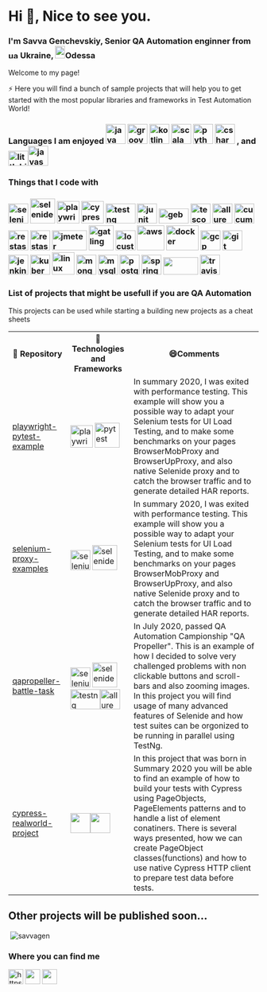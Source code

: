 <h1>Hi 👋, Nice to see you.</h1>
<h3 align="left">I'm Savva Genchevskiy, Senior QA Automation enginner</a> from <img src="https://cdn.webshopapp.com/shops/94414/files/54952182/ukraine-flag-icon-free-download.jpg" alt="ua", width="20" height="15"/> Ukraine, <img src="https://upload.wikimedia.org/wikipedia/commons/f/fe/Odessa-logo.gif" alt="ods", width="20" height="25"/>Odessa</h3>

Welcome to my page!

⚡ Here you will find a bunch of sample projects that will help you to get started with the most popular libraries and frameworks in Test Automation World!

<!--
**savvagen/savvagen** is a ✨ _special_ ✨ repository because its `README.md` (this file) appears on your GitHub profile.

Here are some ideas to get you started:

- 🔭 I’m currently working on ...
- 🌱 I’m currently learning ...
- 👯 I’m looking to collaborate on ...
- 🤔 I’m looking for help with ...
- 💬 Ask me about ...
- 📫 How to reach me: ...
- 😄 Pronouns: ...
- ⚡ Fun fact: ...
- 👨‍💻 All of my projects are available at
-->

<h3>Languages I am enjoyed <img src="https://49012036slamettriyanto.files.wordpress.com/2012/07/java.jpg" width="40" height="40" alt="java"/>
<img src="https://susudev.com/wp-content/uploads/2018/06/groovy1.png" width="40" height="40" alt="groovy"/>
<img src="https://apptractor.ru/wp-content/uploads/2017/05/kotlin_250x250.png" width="40" height="40" alt="kotlin"/>
<img src="https://habrastorage.org/getpro/habr/upload_files/b51/358/401/b513584015f9ef41bfab3c7c93ba6a11.png?v=1" alt="scala" width="40" height="40"/>
<img src="https://lh3.googleusercontent.com/proxy/DzycHZYDeI7Y2Yjz3Gb305D9W6eNU1OXhXfAvDNUNMRlTH7-Ue_alN2csnLpTEsX6ZPSACh0Eu3jvwcmG8E" width="40" height="40" alt="python" /> 
<img src="https://it-events.com/system/events/logos/000/012/616/original/C_.jpg?1533372477" alt="csharp" width="40" height="40"/>
, and<img alt="littlebit" src="https://emojipedia-us.s3.dualstack.us-west-1.amazonaws.com/thumbs/160/emojipedia/181/pinching-hand_1f90f.png" width="40" height="30"/><img src="https://encrypted-tbn0.gstatic.com/images?q=tbn:ANd9GcS7hXm8OBLXHzOgRo0p-IHTwG7q56etSJBsuxw-TjrxMVXS-_caSZ82KJfxwlVSe2OYdh0&usqp=CAU" alt="javascript" width="40" height="40"/></h3>


<h3>Things that I code with<h3>
<p align="left">
<img src="https://encrypted-tbn0.gstatic.com/images?q=tbn%3AANd9GcSbceG6BBP9VpjOERyc3dgsNc2Xyehjkm7xsA&usqp=CAU" alt="selenium" width="40" height="40"/>
<img src="https://sdcast.ksdaemon.ru/wp-content/uploads/2017/03/selenide-logo-big.png" alt="selenide" width="50" height="50"/>
<img src="https://img.stackshare.io/service/11955/default_48baa40615243f437bc3b182e62ddfe0290fca4b.png" alt="playwright" width="45" height="45"/>
<img src="https://media-exp1.licdn.com/dms/image/C4E0BAQGhE8jNwjlc3w/company-logo_200_200/0/1554836371931?e=2159024400&v=beta&t=tQbdczcJ9C9g1pggtEXpC5CQgaFxCZn_d3CAOyeWWDU" alt="cypress" width="45" height="45"/>
<img src="https://automated-testing.info/uploads/default/original/2X/4/49950f4112bb39e094016e7d7be7c84aec415f24.png"alt="testng" width="60" height="40"/>
<img src="https://miro.medium.com/max/400/1*MR-bbhz8fQD5Na-GBGm9lA.png"alt="junit" width="40" height="40"/>
<img src="https://gebish.org/images/logo.png"alt="geb" width="60" height="30"/>
<img src="https://d33wubrfki0l68.cloudfront.net/13c9a4b570398ec611da4ec48085caaa48c5f2d2/39fb0/logo.svg"alt="tescont" width="40" height="40"/>
<img src="https://avatars2.githubusercontent.com/u/5879127?s=280&v=4"alt="allure" width="40" height="40"/>
<img src="https://encrypted-tbn0.gstatic.com/images?q=tbn%3AANd9GcSEFmhHvn6WRbl6XiePY_uQHBbVZUzRytIuQA&usqp=CAU"alt="cucumber" width="40" height="40"/>
<img src="https://avatars0.githubusercontent.com/u/19369327?s=400&v=4"alt="restassured" width="40" height="40"/>
<img src="https://avatars1.githubusercontent.com/u/2678858?s=280&v=4"alt="restassured" width="40" height="40"/>
<img src="https://octoperf.com/img/blog/jmeter-tutorial/jmeter-tutorial.png"alt="jmeter" width="70" height="40"/>
<img src="https://alexandreesl.files.wordpress.com/2020/02/gatling.png"alt="gatling" width="50" height="50"/>
<img src="https://miro.medium.com/max/500/1*iHbPgMP5K4WWaP2RDBD37w.png"alt="locust" width="40" height="40"/>
<img src="https://img.icons8.com/color/452/amazon-web-services.png" alt="aws" width="55" height="50"/>
<img src="https://www.underworldcode.org/content/images/size/w600/2020/08/Moby-logo-1.png" alt="docker" width="65" height="50"/> <img src="https://www.vectorlogo.zone/logos/google_cloud/google_cloud-icon.svg" alt="gcp" width="40" height="40"/> <img src="https://www.vectorlogo.zone/logos/git-scm/git-scm-icon.svg" alt="git" width="40" height="40"/><img src="https://www.vectorlogo.zone/logos/jenkins/jenkins-icon.svg" alt="jenkins" width="40" height="40"/>  <img src="https://www.vectorlogo.zone/logos/kubernetes/kubernetes-icon.svg" alt="kubernetes" width="40" height="40"/> 
<img src="https://i.pinimg.com/originals/c7/b8/11/c7b8113247fecd83bd9b5ed5bd3f34d5.png" alt="linux" width="45" height="45"/> <img src="https://stickerzone.shop/wp-content/uploads/2018/05/Mongo-DB-logo.png" alt="mongodb" width="40" height="40"/>
<img src="https://web-creator.ru/uploads/Page/44/mysql.svg" alt="mysql" width="40" height="40"/>
<img src="https://upload.wikimedia.org/wikipedia/commons/thumb/2/29/Postgresql_elephant.svg/1200px-Postgresql_elephant.svg.png" alt="postgresql" width="40" height="40"/>
<img src="https://www.vectorlogo.zone/logos/springio/springio-icon.svg" alt="spring" width="40" height="40"/>
<img src="https://upload.wikimedia.org/wikipedia/commons/thumb/7/75/Django_logo.svg/1200px-Django_logo.svg.png" width="70" height="35"/>
<img src="https://a.slack-edge.com/80588/img/services/travis_512.png"alt="travis" width="40" height="40"/>
 </p>

 ### List of projects that might be usefull if you are QA Automation
 This projects can be used while starting a building new projects as a cheat sheets
<table>
    <tr>
        <th> 🎁 Repository </th>
        <th> 🚀 Technologies and Frameworks </th>
        <th> 😄Comments </th>
    </tr>
    <tr>
        <td>
        <a href="https://github.com/savvagen/playwright-pytest-example">playwright-pytest-example</a></td>
        <td>
        <img src="https://img.stackshare.io/service/11955/default_48baa40615243f437bc3b182e62ddfe0290fca4b.png" alt="playwright" width="45" height="45"/>
        <img src="https://content.nexza.com/stack-items/pytest.c0a818de.png" alt="pytest" width="50" height="50"/>
        </td>
        <td>In summary 2020, I was exited with performance testing. This example will show you a possible way to adapt your Selenium tests for UI Load Testing, and to make some benchmarks on your pages BrowserMobProxy and BrowserUpProxy, and also native Selenide proxy and to catch the browser traffic and to generate detailed HAR reports.</td>
    </tr>
    <tr>
        <td><a href="https://github.com/savvagen/selenium-proxy-examples">selenium-proxy-examples</a></td>
        <td><img src="https://encrypted-tbn0.gstatic.com/images?q=tbn%3AANd9GcSbceG6BBP9VpjOERyc3dgsNc2Xyehjkm7xsA&usqp=CAU" alt="selenium" width="40" height="40"/>
<img src="https://sdcast.ksdaemon.ru/wp-content/uploads/2017/03/selenide-logo-big.png" alt="selenide" width="50" height="50" alt="selenide"/></td>
        <td>In summary 2020, I was exited with performance testing. This example will show you a possible way to adapt your Selenium tests for UI Load Testing, and to make some benchmarks on your pages BrowserMobProxy and BrowserUpProxy, and also native Selenide proxy and to catch the browser traffic and to generate detailed HAR reports.</td>
    </tr>
    <tr>
        <td><a href="https://github.com/savvagen/qapropeller-battle-task">qapropeller-battle-task</a></td>
        <td><img src="https://encrypted-tbn0.gstatic.com/images?q=tbn%3AANd9GcSbceG6BBP9VpjOERyc3dgsNc2Xyehjkm7xsA&usqp=CAU" alt="selenium" width="40" height="40"/>
<img src="https://sdcast.ksdaemon.ru/wp-content/uploads/2017/03/selenide-logo-big.png" alt="selenide" width="50" height="50" alt="selenide"/><img src="https://automated-testing.info/uploads/default/original/2X/4/49950f4112bb39e094016e7d7be7c84aec415f24.png"alt="testng" width="60" height="40"/><img src="https://avatars2.githubusercontent.com/u/5879127?s=280&v=4"alt="allure" width="40" height="40"/></td>
        <td>In July 2020, passed QA Automation Campionship "QA Propeller". This is an example of how I decided to solve very challenged problems with non clickable buttons and scroll-bars and also zooming images. In this project you will find usage of many advanced features of Selenide and how test suites can be orgonized to be running in parallel using TestNg.</td>
    </tr>
    <tr>
        <td><a href="https://github.com/savvagen/cypress-realworld-project">cypress-realworld-project</a></td>
        <td><img src="https://pbs.twimg.com/profile_images/1044345247440896001/pXI1GDHW_400x400.jpg" width="40" height="40"/><img src="https://avatars2.githubusercontent.com/u/8770005?s=400&v=4" width="40" height="40"/></td>
        <td>In this project that was born in Summary 2020 you will be able to find an example of how to build your tests with Cypress using PageObjects, PageElements patterns and to handle a list of element conatiners. There is several ways presented, how we can create PageObject classes(functions) and how to use native Cypress HTTP client to prepare test data before tests.</td>
    </tr>
    <!-- <tr>
        <td><a></a></td>
        <td></td>
        <td></td>
    </tr> -->
</table>
<h2>Other projects will be published soon...</h2>



 <p>&nbsp;<img align="center" src="https://github-readme-stats.vercel.app/api?username=savvagen&show_icons=true" alt="savvagen"/></p>




<h3>Where you can find me</h3>
<p align="left">
<a href="https://linkedin.com/in/https://www.linkedin.com/in/savva-genchevskiy-231947121/" target="blank"><img align="center" src="https://cdn.jsdelivr.net/npm/simple-icons@3.0.1/icons/linkedin.svg" alt="https://www.linkedin.com/in/savva-genchevskiy-231947121/" height="30" width="30" /></a>
<a href="https://drive.google.com/file/d/1JH6ln3SW_zppHeIxVs5_Eh1hrvDrDGcm/view?usp=sharing"><img align="center" src="https://cdn.iconscout.com/icon/premium/png-256-thumb/download-resume-2-549340.png" height="30" width="30"></a>
<a href="https://gitlab.com/savva.gench"><img align="center" src="https://cdn4.iconfinder.com/data/icons/logos-brands-5/24/gitlab-512.png" height="30" width="30"></a>
</p>

